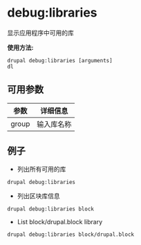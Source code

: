# debug:libraries
显示应用程序中可用的库

**使用方法:**
```
drupal debug:libraries [arguments]
dl
```

## 可用参数
参数 | 详细信息
---------|-------------
group | 输入库名称

## 例子
* 列出所有可用的库
```
drupal debug:libraries
```
* 列出区块库信息
```
drupal debug:libraries block
```
* List block/drupal.block library
```
drupal debug:libraries block/drupal.block
```
